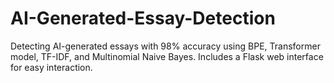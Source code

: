 # AI-Generated-Essay-Detection
Detecting AI-generated essays with 98% accuracy using BPE, Transformer model, TF-IDF, and Multinomial Naive Bayes. Includes a Flask web interface for easy interaction.
